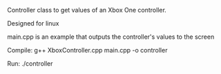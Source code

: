 Controller class to get values of an Xbox One controller.

Designed for linux

main.cpp is an example that outputs the controller's values to the screen

Compile:   g++ XboxController.cpp main.cpp -o controller

Run:  ./controller

